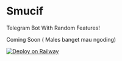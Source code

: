 # Smucif
Telegram Bot With Random Features!

Coming Soon ( Males banget mau ngoding)

[![Deploy on Railway](https://railway.app/button.svg)](https://railway.app/new/template/RSrHlJ)

